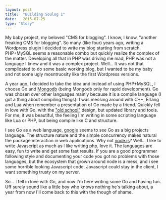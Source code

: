 ```yaml
---
layout: post
title:  "Building Soulog 1"
date:   2015-07-25
type: "Story"
---
```


My baby project, my beloved "CMS for blogging". I know, I know, "another freaking CMS for blogging". So many (like four) years ago, writing a Wordpress plugin I decided to write my blog starting from scratch. PHP+MySQL seems a reasonable combo but quickly realize the complex of the matter. Developing all that in PHP was driving me mad, PHP was not a language I knew and it was a complex project. Well... It was not that complicated to do some basic working blog, but I wanted to be my baby and not some ugly mosntruosity like the first Wordpress versions.

A year ago, I decided to take the idea and instead of using PHP+MySQL, I choose Go and [Mongodb][Mongodb] (being Mongodb only for rapid development). Go was chosen over other languages mainly because it is a compile language (I got a thing about compiling things). I was messing around with C++, Erlang and Lua when remember a presentation of Go made by a friend. Quickly fell in love with Go, with the ["old school"][GoVsAlgol] design, but updated library and tools. For me, it was beautiful, the feeling I'm writing in some scripting language like Lua or PHP, but being compile like C and structure.

I see Go as a web language, [google][WhyGo] seems to see Go as a big projects language. The structure nature and the simple concurrency makes natural the package interaction in web applications. Why not [node.js][WhyNotNode]? Well... I like to write Javascript as much as I like writing php, love it. The languages are easy, fun to write and get some fast results. If you are a good programmer following style and documenting your code you got no problems with those languages, but the ecosystem that grown around node is a mess, and i see some horrible looking Javascript code. Javascript could stay in the client, I want something trusty on my server.

So... I fell in love with Go, and now I'm here writing some Go and having fun. Uff surely sound like a little boy who knows nothing he's talking about, a year from now I'll come back to this with the though of shame.


[Mongodb]: http://www.sarahmei.com/blog/2013/11/11/why-you-should-never-use-mongodb/
[GOvsAlgol]: http://cowlark.com/2009-11-15-go/
[WhyGo]: http://talks.golang.org/2012/splash.article#TOC_1
[WhyNotNode]: http://www.reddit.com/r/golang/comments/1ye3z6/go_vs_nodejs_for_servers/
